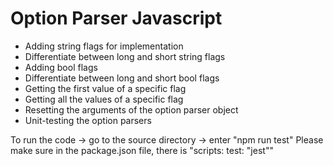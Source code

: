 # Option Parser Javascript

- Adding string flags for implementation
- Differentiate between long and short string flags
- Adding bool flags
- Differentiate between long and short bool flags
- Getting the first value of a specific flag
- Getting all the values of a specific flag
- Resetting the arguments of the option parser object
- Unit-testing the option parsers

To run the code -> go to the source directory -> enter "npm run test"
Please make sure in the package.json file, there is "scripts: test: "jest""
